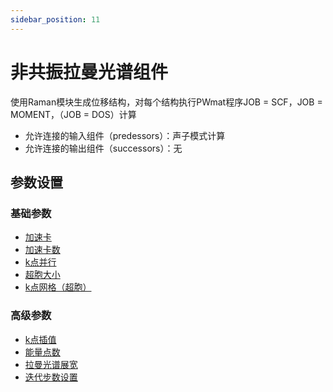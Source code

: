 ```yaml
---
sidebar_position: 11
---
```


# 非共振拉曼光谱组件
使用Raman模块生成位移结构，对每个结构执行PWmat程序JOB = SCF，JOB = MOMENT，（JOB = DOS）计算

- 允许连接的输入组件（predessors）：声子模式计算
- 允许连接的输出组件（successors）：无

## 参数设置

### 基础参数

- [加速卡](/next/Q-Flow/模拟/计算参数/qflow_parameters_gpu/)
- [加速卡数](/next/Q-Flow/模拟/计算参数/qflow_parameters_gpu_number/)
- [k点并行](/next/Q-Flow/模拟/计算参数/qflow_parameters_kpara/)
- [超胞大小](/next/Q-Flow/模拟/计算参数/qflow_parameters_kmesh_supercell/)
- [k点网格（超胞）](/next/Q-Flow/模拟/计算参数/qflow_parameters_kmesh_supercell/)

### 高级参数
- [k点插值](/next/Q-Flow/模拟/计算参数/qflow_parameters_interpolation/)
- [能量点数](/next/Q-Flow/模拟/计算参数/qflow_parameters_laman/)
- [拉曼光谱展宽](/next/Q-Flow/模拟/计算参数/qflow_parameters_laman/)
- [迭代步数设置](/next/Q-Flow/模拟/计算参数/qflow_parameters_iteration/)
